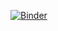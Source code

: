 [![Binder](https://mybinder.org/badge_logo.svg)](https://mybinder.org/v2/gh/msc-epita-courses/python/master)
